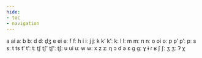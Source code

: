 ```yaml
---
hide:
- toc
- navigation
---
```

a
ai
aː
b
bː
d
dː
d̠ʒ
e
ei
eː
f
fː
h
i
iː
j
jː
k
kʼ
kʼː
kː
l
lː
m
mː
n
nː
o
oi
oː
p
pʼ
pʼː
pː
s
sː
t
ts
tʼ
tʼː
tː
t̠ʃ
t̠ʃʼ
t̠ʃʼː
t̠ʃː
u
ui
uː
w
wː
x
z
zː
ŋ
ɔ
ɗ
ə
ɛ
ɡ
ɡː
ɣ
ɨ
ɾ
ʁ
ʃ
ʃː
ʒ
ʒː
ʔ
χ
